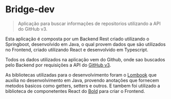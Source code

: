 # Bridge-dev

> Aplicação para buscar informações de repositorios utilizando a API do GitHub v3.

Esta aplicação é composta por um Backend Rest criado utilizando o Springboot, desenvolvido em Java, o qual provem dados que são utilizados no Frontend, criado utilizando React e desenvolvido em Typescript. 

Todos os dados utilizados na aplicação vem do Github, onde sao buscados pelo Backend por requisições a API do [GitHub v3](https://developer.github.com/v3/). 

As bibliotecas utilizadas para o desenvolvimento foram o [Lombook](https://projectlombok.org/) que auxilia no desenvolvimento em Java, provendo anotações que fornecem metodos basicos como getters, setters e outros. E tambem foi utilizado a biblioteca de componetentes React do [Bold](https://bold.bridge.ufsc.br/pt/) para criar o Frontend.

